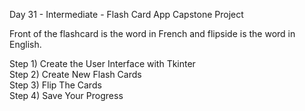 Day 31 - Intermediate - Flash Card App Capstone Project
 
Front of the flashcard is the word in French and flipside is the word in English.   

Step 1) Create the User Interface with Tkinter   
Step 2) Create New Flash Cards   
Step 3) Flip The Cards   
Step 4) Save Your Progress   

